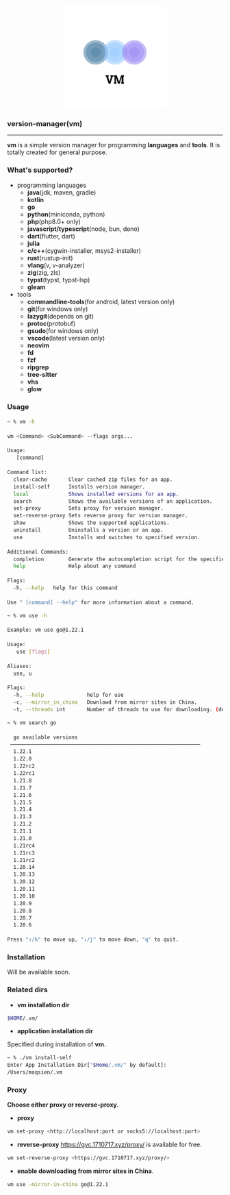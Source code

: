 <p style="" align="center">
  <!-- <img src="https://github.com/moqsien/img_repo/raw/main/vm_header_photo_2.png" alt="Logo" width="720" height="240"> -->
  <img src="https://github.com/moqsien/img_repo/raw/main/vm_profile_image.png" alt="Logo" width="240" height="240">
</p>

### version-manager(vm)
------------------------
**vm** is a simple version manager for programming **languages** and **tools**. It is totally created for general purpose.

### What's supported?

- programming languages
  - **java**(jdk, maven, gradle)
  - **kotlin**
  - **go**
  - **python**(miniconda, python)
  - **php**(php8.0+ only)
  - **javascript/typescript**(node, bun, deno)
  - **dart**(flutter, dart)
  - **julia**
  - **c/c++**(cygwin-installer, msys2-installer)
  - **rust**(rustup-init)
  - **vlang**(v, v-analyzer)
  - **zig**(zig, zls)
  - **typst**(typst, typst-lsp)
  - **gleam**
- tools
  - **commandline-tools**(for android, latest version only)
  - **git**(for windows only)
  - **lazygit**(depends on git)
  - **protoc**(protobuf)
  - **gsudo**(for windows only)
  - **vscode**(latest version only)
  - **neovim**
  - **fd**
  - **fzf**
  - **ripgrep**
  - **tree-sitter**
  - **vhs**
  - **glow**

### Usage
```bash
~ % vm -h

vm <Command> <SubCommand> --flags args...

Usage:
   [command]

Command list:
  clear-cache       Clear cached zip files for an app.
  install-self      Installs version manager.
  local             Shows installed versions for an app.
  search            Shows the available versions of an application.
  set-proxy         Sets proxy for version manager.
  set-reverse-proxy Sets reverse proxy for version manager.
  show              Shows the supported applications.
  uninstall         Uninstalls a version or an app.
  use               Installs and switches to specified version.

Additional Commands:
  completion        Generate the autocompletion script for the specified shell
  help              Help about any command

Flags:
  -h, --help   help for this command

Use " [command] --help" for more information about a command.
```

```bash
~ % vm use -h

Example: vm use go@1.22.1

Usage:
   use [flags]

Aliases:
  use, u

Flags:
  -h, --help              help for use
  -c, --mirror_in_china   Downlowd from mirror sites in China.
  -t, --threads int       Number of threads to use for downloading. (default 1)
```

```bash
~ % vm search go

  go available versions
 ──────────────────────────────────────────────────────────────
  1.22.1
  1.22.0
  1.22rc2
  1.22rc1
  1.21.8
  1.21.7
  1.21.6
  1.21.5
  1.21.4
  1.21.3
  1.21.2
  1.21.1
  1.21.0
  1.21rc4
  1.21rc3
  1.21rc2
  1.20.14
  1.20.13
  1.20.12
  1.20.11
  1.20.10
  1.20.9
  1.20.8
  1.20.7
  1.20.6

Press "↑/k" to move up, "↓/j" to move down, "q" to quit.
```

### Installation

Will be available soon.

### Related dirs

- **vm installation dir**
```bash
$HOME/.vm/
```

- **application installation dir**

Specified during installation of **vm**.
```bash
~ % ./vm install-self
Enter App Installation Dir["$Home/.vm/" by default]:
/Users/moqsien/.vm
```

### Proxy
**Choose either proxy or reverse-proxy.**

- **proxy**
```bash
vm set-proxy <http://localhost:port or socks5://localhost:port>
```

- **reverse-proxy**
https://gvc.1710717.xyz/proxy/ is available for free.
```bash
vm set-reverse-proxy <https://gvc.1710717.xyz/proxy/>
```

- **enable downloading from mirror sites in China**.
```bash
vm use -mirror-in-china go@1.22.1
```
